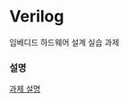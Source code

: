 # Verilog
임베디드 하드웨어 설계 실습 과제

### 설명
[과제 설명](https://user-images.githubusercontent.com/70992615/194706528-a305aecf-0b3b-4d1d-98de-d01c530488cf.png)
